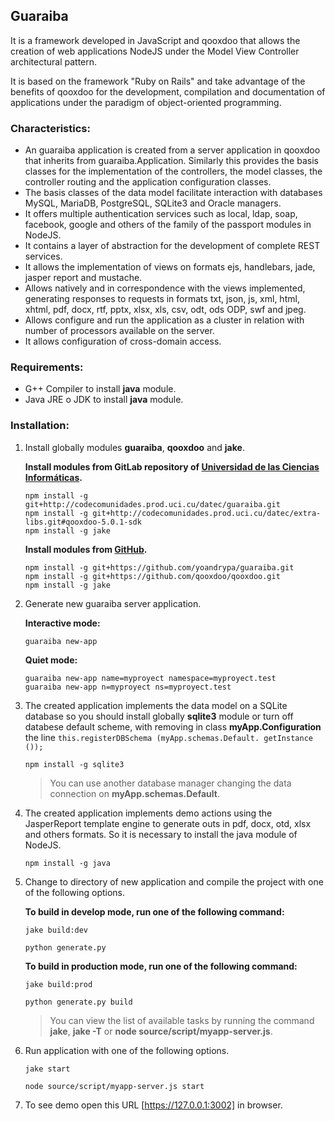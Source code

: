 ## Guaraiba

It is a framework developed in JavaScript and qooxdoo that allows the creation of web applications NodeJS under the
Model View Controller architectural pattern.

It is based on the framework "Ruby on Rails" and take advantage of the benefits of qooxdoo for the development,
compilation and documentation of applications under the paradigm of object-oriented programming.

### Characteristics:
* An guaraiba application  is created from a server application in qooxdoo that inherits from guaraiba.Application.
  Similarly this provides the basis classes for the implementation of the controllers, the model classes, the
  controller routing and the application configuration classes.
* The basis classes of the data model facilitate interaction with databases MySQL, MariaDB, PostgreSQL, SQLite3 and
  Oracle managers.
* It offers multiple authentication services such as local, ldap, soap, facebook, google and others of the family of
  the passport modules in NodeJS.
* It contains a layer of abstraction for the development of complete REST services.
* It allows the implementation of views on formats ejs, handlebars, jade, jasper report and mustache.
* Allows natively and in correspondence with the views implemented, generating responses to requests in formats txt,
  json, js, xml, html, xhtml, pdf, docx, rtf, pptx, xlsx, xls, csv, odt, ods ODP, swf and jpeg.
* Allows configure and run the application as a cluster in relation with number of processors available on the server.
* It allows configuration of cross-domain access.

### Requirements:
* G++ Compiler to install **java** module.
* Java JRE o JDK to install **java** module.

### Installation:

1.  Install globally modules **guaraiba**, **qooxdoo** and **jake**.

    **Install modules from GitLab repository of [Universidad de las Ciencias Informáticas](https://codecomunidades.prod.uci.cu).**

    ```shell
    npm install -g git+http://codecomunidades.prod.uci.cu/datec/guaraiba.git
    npm install -g git+http://codecomunidades.prod.uci.cu/datec/extra-libs.git#qooxdoo-5.0.1-sdk
    npm install -g jake
    ```

    **Install modules from [GitHub](https://github.com).**

    ```shell
    npm install -g git+https://github.com/yoandrypa/guaraiba.git
    npm install -g git+https://github.com/qooxdoo/qooxdoo.git
    npm install -g jake
    ```

2.  Generate new guaraiba server application.

    **Interactive mode:**
    
    ```shell
    guaraiba new-app
    ```
    
    **Quiet mode:**
    
    ```shell
    guaraiba new-app name=myproyect namespace=myproyect.test
    guaraiba new-app n=myproyect ns=myproyect.test
    ```

3.  The created application implements the data model on a SQLite database so you should install globally
    **sqlite3** module or turn off databese default scheme, with removing in class **myApp.Configuration** the line
    ``this.registerDBSchema (myApp.schemas.Default. getInstance ());``

    ```shell
    npm install -g sqlite3
    ```
    
    > You can use another database manager changing the data connection on **myApp.schemas.Default**.

4.  The created application implements demo actions using the JasperReport template engine to generate outs in
    pdf, docx, otd, xlsx and others formats. So it is necessary to install the java module of NodeJS.

    ```shell
    npm install -g java
    ```

5.  Change to directory of new application and compile the project with one of the following options.

    **To build in develop mode, run one of the following command:**

    ```shell
    jake build:dev
    ```

    ```shell
    python generate.py
    ```

    **To build in production mode, run one of the following command:**

    ```shell
    jake build:prod
    ```

    ```shell
    python generate.py build
    ```

    > You can view the list of available tasks by running the command **jake**, **jake -T** or
      **node source/script/myapp-server.js**.

6.  Run application with one of the following options.

    ```shell
    jake start
    ```

    ```shell
    node source/script/myapp-server.js start
    ```

7.  To see demo open this URL [https://127.0.0.1:3002] in browser.